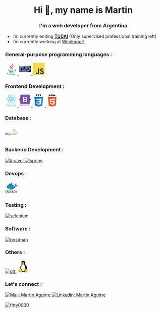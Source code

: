 <h1 align="center">Hi 👋, my name is Martin</h1>
<h3 align="center">I'm a web developer from Argentina</h3>

- I’m currently ending **[TUDAI](https://exa.unicen.edu.ar/tudai/)** (Only supervised professional training left)
- I’m currently working at [WebExport](https://webexport.com.ar/) 

<p align="left">
  <h3 align="left">General-purpose programming languages : </h3>
  <a href="https://www.java.com" target="_blank"> <img src="https://raw.githubusercontent.com/devicons/devicon/master/icons/java/java-original.svg" alt="java" width="40" height="40"/>
  <a href="https://www.php.net" target="_blank"> <img src="https://raw.githubusercontent.com/devicons/devicon/master/icons/php/php-original.svg" alt="php" width="40" height="40"/> </a>
   <a href="https://developer.mozilla.org/en-US/docs/Web/JavaScript" target="_blank"> <img src="https://raw.githubusercontent.com/devicons/devicon/master/icons/javascript/javascript-original.svg" alt="javascript" width="40" height="40"/> </a>
</p>

  <p align="left">
  <h3 align="left">Frontend Development : </h3>
  
  <a href="https://reactjs.org/" target="_blank"> <img src="https://raw.githubusercontent.com/devicons/devicon/master/icons/react/react-original-wordmark.svg" alt="react" width="40" height="40"/> </a>
  <a href="https://getbootstrap.com" target="_blank"> <img src="https://raw.githubusercontent.com/devicons/devicon/master/icons/bootstrap/bootstrap-plain-wordmark.svg" alt="bootstrap" width="40" height="40"/> </a>
  <a href="https://www.w3schools.com/css/" target="_blank"> <img src="https://raw.githubusercontent.com/devicons/devicon/master/icons/css3/css3-original-wordmark.svg" alt="css3" width="40" height="40"/> </a>
  <a href="https://www.w3.org/html/" target="_blank"> <img src="https://raw.githubusercontent.com/devicons/devicon/master/icons/html5/html5-original-wordmark.svg" alt="html5" width="40" height="40"/> </a>
</p>
  
  
<p align="left">
<h3 align="left">Database : </h3>  
  <a href="https://www.mysql.com/" target="_blank"> <img src="https://raw.githubusercontent.com/devicons/devicon/master/icons/mysql/mysql-original-wordmark.svg" alt="mysql" width="40" height="40"/> </a>
  </p>
  
  <p align="left">
   <h3 align="left">Backend Development : </h3>
  <a href="https://laravel.com/" target="_blank"> <img src="https://laravel.com/img/logomark.min.svg" alt="laravel" width="40" height="40"/> </a>
  <a href="https://spring.io/" target="_blank"> <img src="https://www.vectorlogo.zone/logos/springio/springio-icon.svg" alt="spring" width="40" height="40"/> </a>
  
  </p>
  
  <p align="left">
   <h3 align="left">Devops  : </h3>
  <a href="https://www.docker.com/" target="_blank"> <img src="https://raw.githubusercontent.com/devicons/devicon/master/icons/docker/docker-original-wordmark.svg" alt="docker" width="40" height="40"/> </a>
 
  <p align="left">
   <h3 align="left">Testing  : </h3>
   <a href="https://www.selenium.dev" target="_blank"> <img src="https://raw.githubusercontent.com/detain/svg-logos/780f25886640cef088af994181646db2f6b1a3f8/svg/selenium-logo.svg" alt="selenium" width="40" height="40"/> </a> 
  </p>
   
  <p align="left">
   <h3 align="left">Software  : </h3>
   <a href="https://postman.com" target="_blank"> <img src="https://www.vectorlogo.zone/logos/getpostman/getpostman-icon.svg" alt="postman" width="40" height="40"/> </a>
  </p>

<p align="left">
 <h3 align="left">Others  : </h3>

<a href="https://git-scm.com/" target="_blank"> <img src="https://www.vectorlogo.zone/logos/git-scm/git-scm-icon.svg" alt="git" width="40" height="40"/> </a>
<a href="https://www.linux.org/" target="_blank"> <img src="https://raw.githubusercontent.com/devicons/devicon/master/icons/linux/linux-original.svg" alt="linux" width="40" height="40"/> </a>

</p>

### Let's connect :

[![Mail: Martin Aguirre](https://img.shields.io/badge/Gmail-D14836?style=for-the-badge&logo=gmail&logoColor=white)](mailto:martinaguirre08@gmail.com)
[![Linkedin: Martin Aguirre](https://img.shields.io/badge/-LinkedIn-blue?style=for-the-badge&logo=Linkedin&logoColor=white&link=https://www.linkedin.com/in/martin-aguirre-fittipaldi-52100819b/)](https://www.linkedin.com/in/martin-aguirre-fittipaldi-52100819b/)

<p><img align="center" src="https://github-readme-stats.vercel.app/api/top-langs?username=fitty0930&show_icons=true&locale=en&layout=compact" alt="fitty0930" /></p>
